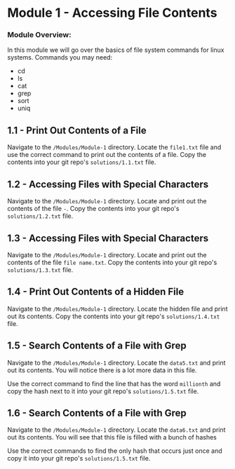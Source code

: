# Module 1 - Accessing File Contents

### Module Overview:
In this module we will go over the basics of file system commands for linux systems.
Commands you may need:
- cd
- ls
- cat
- grep
- sort
- uniq

## 1.1 - Print Out Contents of a File
Navigate to the `/Modules/Module-1` directory.
Locate the `file1.txt` file and use the correct command to print out the contents of a file. Copy the contents into your git repo's `solutions/1.1.txt` file.  

## 1.2 - Accessing Files with Special Characters
Navigate to the `/Modules/Module-1` directory. 
Locate and print out the contents of the file `-`. Copy the contents into your git repo's `solutions/1.2.txt` file.

## 1.3 - Accessing Files with Special Characters
Navigate to the `/Modules/Module-1` directory. 
Locate and print out the contents of the file `file name.txt`. Copy the contents into your git repo's `solutions/1.3.txt` file.

## 1.4 - Print Out Contents of a Hidden File
Navigate to the `/Modules/Module-1` directory. 
Locate the hidden file and print out its contents. Copy the contents into your git repo's `solutions/1.4.txt` file.

## 1.5 - Search Contents of a File with Grep
Navigate to the `/Modules/Module-1` directory. 
Locate the `data5.txt` and print out its contents. You will notice there is a lot more data in this file. 

Use the correct command to find the line that has the word `millionth` and copy the hash next to it into your git repo's
`solutions/1.5.txt` file.

## 1.6 - Search Contents of a File with Grep
Navigate to the `/Modules/Module-1` directory. 
Locate the `data6.txt` and print out its contents. You will see that this file is filled with a bunch of hashes 

Use the correct commands to find the only hash that occurs just once and copy it into your git repo's
`solutions/1.5.txt` file.
